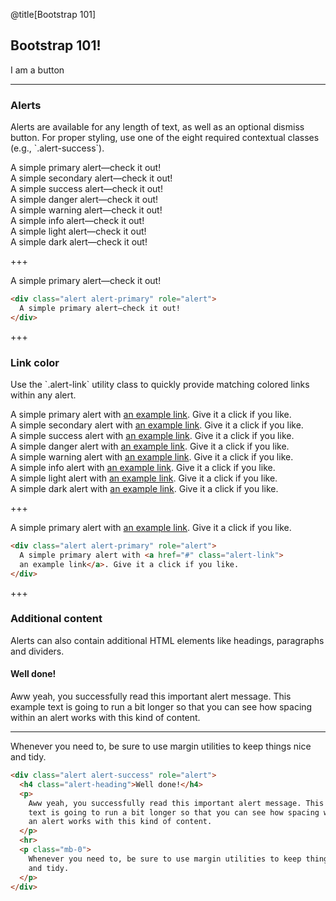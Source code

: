 @title[Bootstrap 101]

## Bootstrap 101!

<div class="btn btn-primary">I am a button</div>

---

### Alerts

<p>
  Alerts are available for any length of text, as well as an optional dismiss
  button. For proper styling, use one of the eight required contextual classes
  (e.g., `.alert-success`).
</p>

<div class="alert alert-primary mx-4 text-left p-4" role="alert">
  A simple primary alert—check it out!
</div>
<div class="alert alert-secondary mx-4 text-left p-4" role="alert">
  A simple secondary alert—check it out!
</div>
<div class="alert alert-success mx-4 text-left p-4" role="alert">
  A simple success alert—check it out!
</div>
<div class="alert alert-danger mx-4 text-left p-4" role="alert">
  A simple danger alert—check it out!
</div>
<div class="alert alert-warning mx-4 text-left p-4" role="alert">
  A simple warning alert—check it out!
</div>
<div class="alert alert-info mx-4 text-left p-4" role="alert">
  A simple info alert—check it out!
</div>
<div class="alert alert-light mx-4 text-left p-4" role="alert">
  A simple light alert—check it out!
</div>
<div class="alert alert-dark mx-4 text-left p-4" role="alert">
  A simple dark alert—check it out!
</div>

+++

<div class="alert alert-primary mx-4 text-left p-4" role="alert">
  A simple primary alert—check it out!
</div>

```html
<div class="alert alert-primary" role="alert">
  A simple primary alert—check it out!
</div>
```

+++

### Link color

<p>
  Use the `.alert-link` utility class to quickly provide matching colored links
  within any alert.
</p>

<div class="alert alert-primary mx-4 text-left p-4" role="alert">
  A simple primary alert with <a href="#" class="alert-link">an example link</a>. Give it a click if you like.
</div>
<div class="alert alert-secondary mx-4 text-left p-4" role="alert">
  A simple secondary alert with <a href="#" class="alert-link">an example link</a>. Give it a click if you like.
</div>
<div class="alert alert-success mx-4 text-left p-4" role="alert">
  A simple success alert with <a href="#" class="alert-link">an example link</a>. Give it a click if you like.
</div>
<div class="alert alert-danger mx-4 text-left p-4" role="alert">
  A simple danger alert with <a href="#" class="alert-link">an example link</a>. Give it a click if you like.
</div>
<div class="alert alert-warning mx-4 text-left p-4" role="alert">
  A simple warning alert with <a href="#" class="alert-link">an example link</a>. Give it a click if you like.
</div>
<div class="alert alert-info mx-4 text-left p-4" role="alert">
  A simple info alert with <a href="#" class="alert-link">an example link</a>. Give it a click if you like.
</div>
<div class="alert alert-light mx-4 text-left p-4" role="alert">
  A simple light alert with <a href="#" class="alert-link">an example link</a>. Give it a click if you like.
</div>
<div class="alert alert-dark mx-4 text-left p-4" role="alert">
  A simple dark alert with <a href="#" class="alert-link">an example link</a>. Give it a click if you like.
</div>

+++

<div class="alert alert-primary" role="alert">
  A simple primary alert with <a href="#" class="alert-link">
  an example link</a>. Give it a click if you like.
</div>

```html
<div class="alert alert-primary" role="alert">
  A simple primary alert with <a href="#" class="alert-link">
  an example link</a>. Give it a click if you like.
</div>
```

+++

### Additional content

<p>
  Alerts can also contain additional HTML elements like headings, paragraphs
  and dividers.
</p>

<div class="alert alert-success mx-4 text-left p-4" role="alert">
  <h4 class="alert-heading">Well done!</h4>
  <p>
    Aww yeah, you successfully read this important alert message. This example
    text is going to run a bit longer so that you can see how spacing within
    an alert works with this kind of content.
  </p>
  <hr>
  <p class="mb-0">
    Whenever you need to, be sure to use margin utilities to keep things nice
    and tidy.
  </p>
</div>

```html
<div class="alert alert-success" role="alert">
  <h4 class="alert-heading">Well done!</h4>
  <p>
    Aww yeah, you successfully read this important alert message. This example
    text is going to run a bit longer so that you can see how spacing within
    an alert works with this kind of content.
  </p>
  <hr>
  <p class="mb-0">
    Whenever you need to, be sure to use margin utilities to keep things nice
    and tidy.
  </p>
</div>
```
